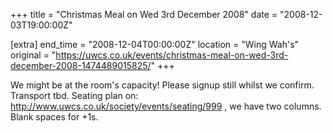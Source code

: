 +++
title = "Christmas Meal on Wed 3rd December 2008"
date = "2008-12-03T19:00:00Z"

[extra]
end_time = "2008-12-04T00:00:00Z"
location = "Wing Wah's"
original = "https://uwcs.co.uk/events/christmas-meal-on-wed-3rd-december-2008-1474489015825/"
+++

We might be at the room's capacity\! Please signup still whilst we confirm. Transport tbd. Seating plan on: http://www.uwcs.co.uk/society/events/seating/999 , we have two columns. Blank spaces for +1s.

